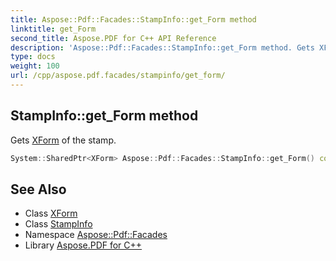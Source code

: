```yaml
---
title: Aspose::Pdf::Facades::StampInfo::get_Form method
linktitle: get_Form
second_title: Aspose.PDF for C++ API Reference
description: 'Aspose::Pdf::Facades::StampInfo::get_Form method. Gets XForm of the stamp in C++.'
type: docs
weight: 100
url: /cpp/aspose.pdf.facades/stampinfo/get_form/
---
```

## StampInfo::get_Form method


Gets [XForm](../../../aspose.pdf/xform/) of the stamp.

```cpp
System::SharedPtr<XForm> Aspose::Pdf::Facades::StampInfo::get_Form() const
```

## See Also

* Class [XForm](../../../aspose.pdf/xform/)
* Class [StampInfo](../)
* Namespace [Aspose::Pdf::Facades](../../)
* Library [Aspose.PDF for C++](../../../)
